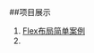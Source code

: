##项目展示
1. [Flex布局简单案例](https://equis17.github.io/personal-project/%E6%90%BA%E7%A8%8B%E7%BD%91.html)
2. []()
